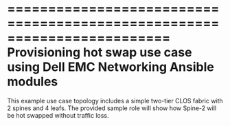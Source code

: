 ========================================================================
Provisioning hot swap use case using Dell EMC Networking Ansible modules
========================================================================

This example use case topology includes a simple two-tier CLOS fabric with 2 spines and 4 leafs. The provided sample role will show how Spine-2 will be hot swapped without traffic loss.
